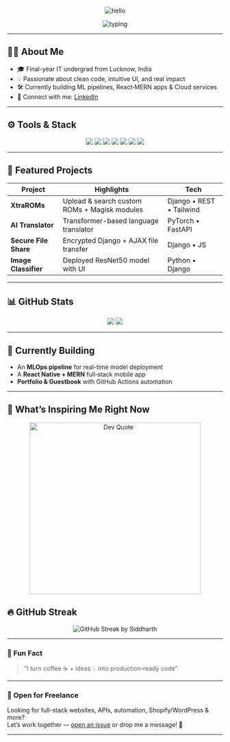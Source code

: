 
<!-- Animated SVG header -->
<p align="center">
  <img src="https://capsule-render.vercel.app/api?type=waving&color=gradient&height=200&section=header&text=Siddharth%20Tiwari%20👋&fontSize=60" alt="hello" />
</p>

<!-- Typing introduction -->
<p align="center">
  <img src="https://readme-typing-svg.demolab.com?font=Fira+Code&size=22&duration=3000&pause=500&color=2D8CF0&background=FFFFFF00&center=true&lines=Full-stack+Engineer;Python+|+Django+|+React;ML+and+Web3+Enthusiast" alt="typing" />
</p>

---

## 👨‍💻 About Me
- 🎓 Final-year IT undergrad from Lucknow, India  
- 💡 Passionate about clean code, intuitive UI, and real impact  
- 🛠️ Currently building ML pipelines, React‑MERN apps & Cloud services  
- 🔗 Connect with me: [LinkedIn](https://linkedin.com/in/siddharth-tiwari-553735295)

---

## ⚙️ Tools & Stack
<p align="center">
  <img src="https://img.shields.io/badge/-Python-3776AB?style=flat-square&logo=python" />
  <img src="https://img.shields.io/badge/-Django-092E20?style=flat-square&logo=django" />
  <img src="https://img.shields.io/badge/-React-20232A?style=flat-square&logo=react" />
  <img src="https://img.shields.io/badge/-Node.js-339933?style=flat-square&logo=nodedotjs" />
  <img src="https://img.shields.io/badge/-JavaScript-F7DF1E?style=flat-square&logo=javascript" />
  <img src="https://img.shields.io/badge/-TailwindCSS-38B2AC?style=flat-square&logo=tailwind-css" />
  <img src="https://img.shields.io/badge/-Docker-2496ED?style=flat-square&logo=docker" />
</p>

---

## 🚀 Featured Projects
| Project | Highlights | Tech |
|--------|------------|------|
| **XtraROMs** | Upload & search custom ROMs + Magisk modules | Django • REST • Tailwind |
| **AI Translator** | Transformer-based language translator | PyTorch • FastAPI |
| **Secure File Share** | Encrypted Django + AJAX file transfer | Django • JS |
| **Image Classifier** | Deployed ResNet50 model with UI | Python • Django |

---

## 📊 GitHub Stats
<p align="center">
  <img src="https://github-readme-stats.vercel.app/api?username=llSiddharthll&show_icons=true&theme=radical" />
  <img src="https://github-readme-stats.vercel.app/api/top-langs/?username=llSiddharthll&layout=compact&theme=radical" />
</p>

---

## 🔄 Currently Building

* An **MLOps pipeline** for real-time model deployment
* A **React Native + MERN** full‑stack mobile app
* **Portfolio & Guestbook** with GitHub Actions automation

---

## 🎯 What’s Inspiring Me Right Now

<p align="center">
  <!-- Daily Motivational Quote -->
  <img src="https://quotes-github-readme.vercel.app/api?type=random&theme=radical&quotes=musical" alt="Dev Quote" width="400" />
</p>

  <!-- Streak badge -->
## 🔥 GitHub Streak

<p align="center">
  <img src="https://nirzak-streak-stats.vercel.app/?user=llSiddharthll&theme=github_dark&hide_border=true" alt="GitHub Streak by Siddharth" />
</p>

</p>

---

### 🎉 Fun Fact

> “I turn coffee ☕ + ideas 💡 into production‑ready code”

---

### 💼 Open for Freelance

Looking for full-stack websites, APIs, automation, Shopify/WordPress & more?  
Let’s work together — [open an issue](https://github.com/llSiddharthll) or drop me a message! 💬

---

